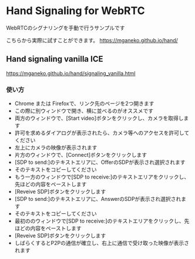 # Hand Signaling for WebRTC
WebRTCのシグナリングを手動で行うサンプルです

こちらから実際に試すことができます。
https://mganeko.github.io/hand/

## Hand signaling vanilla ICE
https://mganeko.github.io/hand/signaling_vanilla.html
### 使い方
* Chrome または Firefoxで、リンク先のページを2つ開きます
 * この際に別ウィンドウで開き、横に並べるのがオススメです
* 両方のウィンドウで、[Start video]ボタンをクリックし、カメラを取得します
 * 許可を求めるダイアログが表示されたら、カメラ等へのアクセスを許可してください
 * 左上にカメラの映像が表示されます
*  片方のウィンドウで、[Connect]ボタンをクリックします
 * [SDP to send:]のテキストエリアに、OfferのSDPが表示され選択されます
 * そのテキストをコピーしてください
* もう一方のウィンドウで[SDP to receive:]のテキストエリアをクリックし、先ほどの内容をペーストします
* [Reveive SDP]ボタンをクリックします
 * [SDP to send:]のテキストエリアに、AnswerのSDPが表示され選択されます
 * そのテキストをコピーしてください
* 最初ののウィンドウで[SDP to receive:]のテキストエリアをクリックし、先ほどの内容をペーストします
* [Reveive SDP]ボタンをクリックします
 * しばらくするとP2Pの通信が確立し、右上に通信で受け取った映像が表示されます


